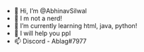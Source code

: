 - 👋 Hi, I’m @AbhinavSilwal
- 👀 I m not a nerd!
- 🌱 I’m currently learning html, java, python!
- 💞️ I will help you ppl
- 📫 Discord - Ablag#7977

<!---
AbhinavSilwal/AbhinavSilwal is a ✨ special ✨ repository because its `README.md` (this file) appears on your GitHub profile.
You can click the Preview link to take a look at your changes.
--->

